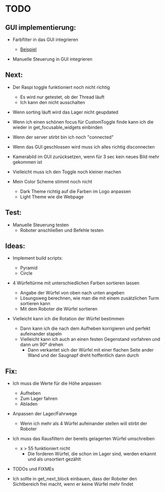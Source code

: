 # TODO

## GUI implementierung:

- Farbfilter in das GUI integrieren
    - [Beispiel](/GUI_example.png)

- Manuelle Steuerung in GUI integrieren

## Next:

- Der Raspi toggle funktioniert noch nicht richtig
    - Es wird nur getestet, ob der Thread läuft
    - Ich kann den nicht ausschalten

- Wenn sorting läuft wird das Lager nicht geupdated

- Wenn ich einen schönen focus für CustomToggle finde kann ich die wieder in get_focusable_widgets einbinden

- Wenn der server stirbt bin ich noch "connected"

- Wenn das GUI geschlossen wird muss ich alles richtig disconnecten

- Kamerabild im GUI zurücksetzen, wenn für 3 sec kein neues Bild mehr gekommen ist

- Vielleicht muss ich den Toggle noch kleiner machen

- Mein Color Scheme stimmt noch nicht
    - Dark Theme richtig auf die Farben im Logo anpassen
    - Light Theme wie die Webpage

## Test:

- Manuelle Steuerung testen
    - Roboter anschließen und Befehle testen

## Ideas:

- Implement build scripts:
    - Pyramid
    - Circle

- 4 Würfeltürme mit unterschiedlichen Farben sortieren lassen
    - Angabe der Würfel von oben nach unten angeben
    - Lösungsweg berechnen, wie man die mit einem zusätzlichen Turm sortieren kann
    - Mit dem Roboter die Würfel sortieren

- Vielleicht kann ich die Rotation der Würfel bestimmen
    - Dann kann ich die nach dem Aufheben korrigieren und perfekt aufeinander stapeln
    - Vielleicht kann ich auch an einen festen Gegenstand vorfahren und dann um 90° drehen
        - Dann verkantet sich der Würfel mit einer flachen Seite ander Wand und der Saugnapf dreht hoffentlich dann durch

## Fix:

- Ich muss die Werte für die Höhe anpassen
    - Aufheben
    - Zum Lager fahren
    - Abladen

- Anpassen der Lager/Fahrwege
    - Wenn ich mehr als 4 Würfel aufeinander stellen will stirbt der Roboter

- Ich muss das Rausfiltern der bereits gelagerten Würfel umschreiben
    - x > 55 funktioniert nicht
        - Die forderen Würfel, die schon im Lager sind, werden erkannt und als unsortiert gezählt

- TODOs und FIXMEs

- Ich sollte in get_next_block einbauen, dass der Roboter den Sichtbereich frei macht, wenn er keine Würfel mehr findet